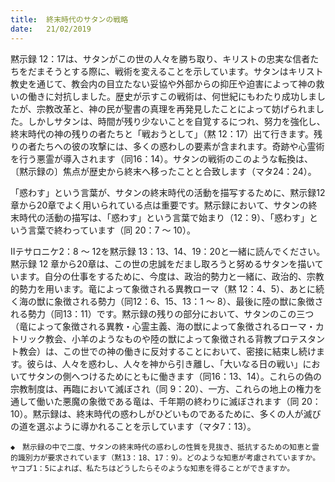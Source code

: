 ```yaml
---
title:  終末時代のサタンの戦略
date:   21/02/2019
---
```


黙示録 12：17は、サタンがこの世の人々を勝ち取り、キリストの忠実な信者たちをだまそうとする際に、戦術を変えることを示しています。サタンはキリスト教史を通じて、教会内の目立たない妥協や外部からの抑圧や迫害によって神の救いの働きに対抗しました。歴史が示すこの戦術は、何世紀にもわたり成功しましたが、宗教改革と、神の民が聖書の真理を再発見したことによって妨げられました。しかしサタンは、時間が残り少ないことを自覚するにつれ、努力を強化し、終末時代の神の残りの者たちと「戦おうとして」（黙 12：17）出て行きます。残りの者たちへの彼の攻撃には、多くの惑わしの要素が含まれます。奇跡や心霊術を行う悪霊が導入されます（同16：14）。サタンの戦術のこのような転換は、〔黙示録の〕焦点が歴史から終末へ移ったことと合致します（マタ24：24）。

「惑わす」という言葉が、サタンの終末時代の活動を描写するために、黙示録12章から20章でよく用いられている点は重要です。黙示録において、サタンの終末時代の活動の描写は、「惑わす」という言葉で始まり（12：9）、「惑わす」という言葉で終わっています（同 20：7 ～ 10）。

Ⅱテサロニケ2：8 ～ 12を黙示録 13：13、14、19：20と一緒に読んでください。黙示録 12 章から20章は、この世の忠誠をだまし取ろうと努めるサタンを描いています。自分の仕事をするために、今度は、政治的勢力と一緒に、政治的、宗教的勢力を用います。竜によって象徴される異教ローマ（黙 12：4、5）、あとに続く海の獣に象徴される勢力（同12：6、15、13：1 ～ 8）、最後に陸の獣に象徴される勢力（同13：11）です。黙示録の残りの部分において、サタンのこの三つ（竜によって象徴される異教・心霊主義、海の獣によって象徴されるローマ・カトリック教会、小羊のようなものや陸の獣によって象徴される背教プロテスタント教会）は、この世での神の働きに反対することにおいて、密接に結束し続けます。彼らは、人々を惑わし、人々を神から引き離し、「大いなる日の戦い」においてサタンの側へつけるためにともに働きます（同16：13、14）。これらの偽の宗教制度は、再臨において滅ぼされ（同 9：20）、一方、これらの地上の権力を通して働いた悪魔の象徴である竜は、千年期の終わりに滅ぼされます（同 20：10）。黙示録は、終末時代の惑わしがひどいものであるために、多くの人が滅びの道を選ぶように導かれることを示しています（マタ7：13）。

`◆　黙示録の中で二度、サタンの終末時代の惑わしの性質を見抜き、抵抗するための知恵と霊的識別力が要求されています（黙13：18、17：9）。どのような知恵が考慮されていますか。ヤコブ1：5によれば、私たちはどうしたらそのような知恵を得ることができますか。`